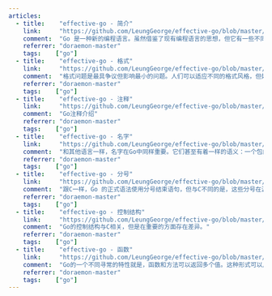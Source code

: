 ```yaml
---
articles:
  - title:    "effective-go - 简介"
    link:     "https://github.com/LeungGeorge/effective-go/blob/master/README.md"
    comment:  "Go 是一种新的编程语言。虽然借鉴了现有编程语言的思想，但它有一些不同寻常的特性，使得高效的 Go 程序，在性质上不同于它的亲属语言编写的程序。直截了当的把 C++ 程序或者 Java 程序翻译成 Go 程序，不大可能打到令人满意度结果（毕竟 Java 程序不是用 Go 写的）。另一方面，从 Go 的角度看来这个问题，可能创造一个成功的但完全不同的程序。换句话说，要想把 Go 写好，理解它的特性和习惯用法是很重要的。了解 Go 编程中既有的约定也很重要，比如命名，格式化，程序结构等等，这会让你使编写的 Go 程序更易于理解。"
    referrer: "doraemon-master"
    tags:    ["go"]
  - title:    "effective-go - 格式"
    link:     "https://github.com/LeungGeorge/effective-go/blob/master/chapter1.md"
    comment:  "格式问题是最具争议但影响最小的问题。人们可以适应不同的格式风格，但如果他们不必这样做就更好了（鬼知道有没有强迫症），这样就不必专门花时间去讨论遵循相同风格的问题了。"
    referrer: "doraemon-master"
    tags:    ["go"]
  - title:    "effective-go - 注释"
    link:     "https://github.com/LeungGeorge/effective-go/blob/master/chapter2.md"
    comment:  "Go注释介绍"
    referrer: "doraemon-master"
    tags:    ["go"]
  - title:    "effective-go - 名字"
    link:     "https://github.com/LeungGeorge/effective-go/blob/master/chapter3.md"
    comment:  "和其他语言一样，名字在Go中同样重要。它们甚至有着一样的语义：一个包内的名字是否对外可见，取决于其首字母是否大写。因此，花一点时间讨论一波Go程序的命名约定是很有必要的。"
    referrer: "doraemon-master"
    tags:    ["go"]
  - title:    "effective-go - 分号"
    link:     "https://github.com/LeungGeorge/effective-go/blob/master/chapter4.md"
    comment:  "跟C一样，Go 的正式语法使用分号结束语句，但与C不同的是，这些分号在源码中不可见。取而代之的是，词法分析器会使用一个简单的规则，在扫描时自动插入分号，所以输入文本中几乎没有它。"
    referrer: "doraemon-master"
    tags:    ["go"]
  - title:    "effective-go - 控制结构"
    link:     "https://github.com/LeungGeorge/effective-go/blob/master/chapter5.md"
    comment:  "Go的控制结构与C相关，但是在重要的方面存在差异。"
    referrer: "doraemon-master"
    tags:    ["go"]
  - title:    "effective-go - 函数"
    link:     "https://github.com/LeungGeorge/effective-go/blob/master/chapter6.md"
    comment:  "Go的一个不同寻常的特性就是，函数和方法可以返回多个值。这种形式可以用来改进C程序中一些笨拙的习语：一些标志性的错误，例如用-1表示EOF，并且修改传递的地址参数。"
    referrer: "doraemon-master"
    tags:    ["go"]
---
```

